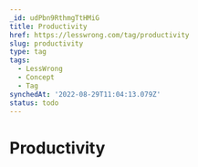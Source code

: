 ```yaml
---
_id: udPbn9RthmgTtHMiG
title: Productivity
href: https://lesswrong.com/tag/productivity
slug: productivity
type: tag
tags:
  - LessWrong
  - Concept
  - Tag
synchedAt: '2022-08-29T11:04:13.079Z'
status: todo
---
```


# Productivity
